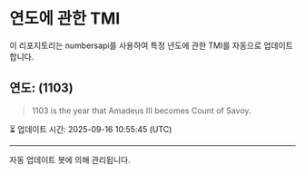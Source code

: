 
# 연도에 관한 TMI

이 리포지토리는 numbersapi를 사용하여 특정 년도에 관한 TMI를 자동으로 업데이트합니다.

## 연도: (1103)
> 1103 is the year that Amadeus III becomes Count of Savoy.

⏳ 업데이트 시간: 2025-09-16 10:55:45 (UTC)

---
자동 업데이트 봇에 의해 관리됩니다.
